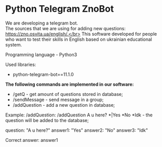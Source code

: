 # Python Telegram ZnoBot

We are developing a telegram bot.</br> 
The sources that we are using for
adding new questions:
https://zno.osvita.ua/english/.</br>
This software developed for people
who want to test their skills in
English based on ukrainian
educational system.


Programming language - Python3

Used libraries:
- python-telegram-bot==11.1.0

<b>The following commands are implemented in our software:</b>

- /getQ - get amount of questions stored in database;
- /sendMessage - send message in a group;
- /addQuestion - add a new question in database;

Example: /addQuestion:
/addQuestion A u here? *|Yes *No *Idk - the question will be added to the database;

question: "A u here?"
аnswer1: "Yes"
аnswer2: "No"
аnswer3: "Idk"

Correct answer: аnswer1

